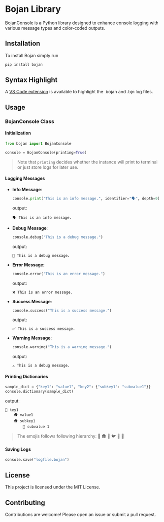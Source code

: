 # Bojan Library

BojanConsole is a Python library designed to enhance console logging with various message types and color-coded outputs.

## Installation

To install Bojan simply run

```bash
pip install bojan
```

## Syntax Highlight

A [VS Code extension](https://github.com/daniilgrydin/bojan-vscode-highlighter) is available to highlight the .bojan and .bjn log files.

## Usage

### BojanConsole Class

#### Initialization

```python
from bojan import BojanConsole

console = BojanConsole(printing=True)
```
> Note that `printing` decides whether the instance will print to terminal or just store logs for later use. 

#### Logging Messages

- **Info Message**:
    ```python
    console.print("This is an info message.", identifier="🗣️", depth=0)
    ```
    output:
    ```
    🗣️ This is an info message.
    ```

- **Debug Message**:
    ```python
    console.debug("This is a debug message.")
    ```
    output:
    ```
    💬 This is a debug message.
    ```

- **Error Message**:
    ```python
    console.error("This is an error message.")
    ```
    output:
    ```
    ❌ This is an error message.
    ```

- **Success Message**:
    ```python
    console.success("This is a success message.")
    ```
    output:
    ```
    ✅ This is a success message.
    ```

- **Warning Message**:
    ```python
    console.warning("This is a warning message.")
    ```
    output:
    ```
    ⚠️ This is a debug message.
    ```

#### Printing Dictionaries

```python
sample_dict = {"key1": "value1", "key2": {"subkey1": "subvalue1"}}
console.dictionary(sample_dict)
```
output:
```
🏰 key1
    🛖 value1
    🛖 subkey1
        🌲 subvalue 1
```
> The emojis follows following hierarchy: 🏰 🛖 🌲 🐦 🐛 🧬

#### Saving Logs

```python
console.save("logfile.bojan")
```

## License

This project is licensed under the MIT License.

## Contributing

Contributions are welcome! Please open an issue or submit a pull request.